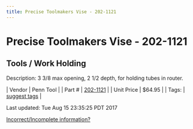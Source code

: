 ```yaml
---
title: Precise Toolmakers Vise - 202-1121
---
```


# Precise Toolmakers Vise - 202-1121
## Tools / Work Holding
Description: 	3 3/8 max opening, 2 1/2 depth, for holding tubes in router. 

| Vendor | Penn Tool | 
| Part # | [202-1121](http://www.penntoolco.com/precise-toolmakers-vise-202-1121/) | 
| Unit Price | $64.95 | 
| Tags: | [suggest tags](https://docs.google.com/forms/d/e/1FAIpQLSeWyY8v3RgOty-MyWmh9U0iivNYN_molChYyS-0U-o-kOAv_g/viewform) | 

Last updated: Tue Aug 15 23:35:25 PDT 2017

 [Incorrect/Incomplete information?](https://docs.google.com/forms/d/e/1FAIpQLSeWyY8v3RgOty-MyWmh9U0iivNYN_molChYyS-0U-o-kOAv_g/viewform)